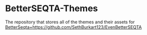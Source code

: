# BetterSEQTA-Themes

The repository that stores all of the themes and their assets for [BetterSeqta+](https://github.com/SethBurkart123/EvenBetterSEQTA)https://github.com/SethBurkart123/EvenBetterSEQTA
